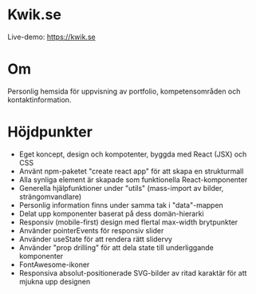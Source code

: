 # Kwik.se

Live-demo: https://kwik.se

# Om

Personlig hemsida för uppvisning av portfolio, kompetensområden och kontaktinformation.

# Höjdpunkter

- Eget koncept, design och kompotenter, byggda med React (JSX) och CSS
- Använt npm-paketet "create react app" för att skapa en strukturmall
- Alla synliga element är skapade som funktionella React-komponenter
- Generella hjälpfunktioner under "utils" (mass-import av bilder, strängomvandlare)
- Personlig information finns under samma tak i "data"-mappen
- Delat upp komponenter baserat på dess domän-hierarki
- Responsiv (mobile-first) design med flertal max-width brytpunkter
- Använder pointerEvents för responsiv slider
- Använder useState för att rendera rätt slidervy
- Använder "prop drilling" för att dela state till underliggande komponenter
- FontAwesome-ikoner
- Responsiva absolut-positionerade SVG-bilder av ritad karaktär för att mjukna upp designen

